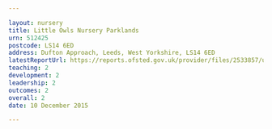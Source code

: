 ```yaml
---

layout: nursery
title: Little Owls Nursery Parklands
urn: 512425
postcode: LS14 6ED
address: Dufton Approach, Leeds, West Yorkshire, LS14 6ED
latestReportUrl: https://reports.ofsted.gov.uk/provider/files/2533857/urn/512425.pdf
teaching: 2
development: 2
leadership: 2
outcomes: 2
overall: 2
date: 10 December 2015

---
```


